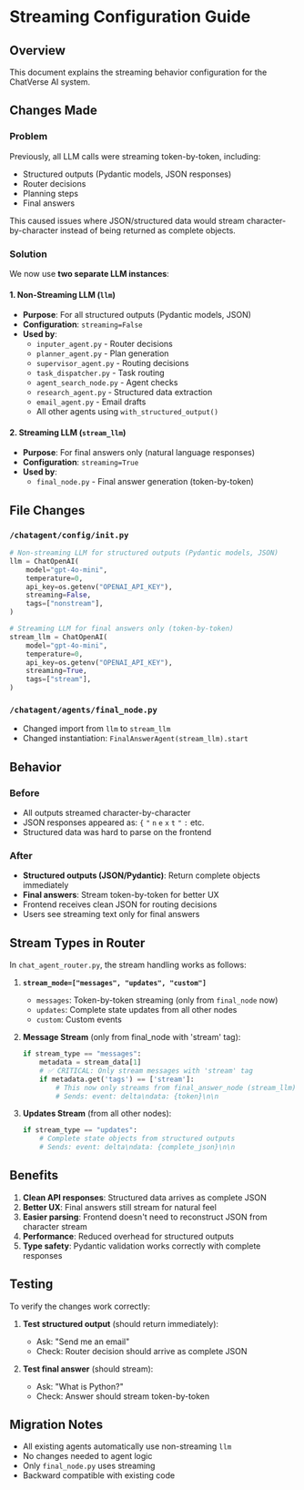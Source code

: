 # Streaming Configuration Guide

## Overview
This document explains the streaming behavior configuration for the ChatVerse AI system.

## Changes Made

### Problem
Previously, all LLM calls were streaming token-by-token, including:
- Structured outputs (Pydantic models, JSON responses)
- Router decisions
- Planning steps
- Final answers

This caused issues where JSON/structured data would stream character-by-character instead of being returned as complete objects.

### Solution

We now use **two separate LLM instances**:

#### 1. Non-Streaming LLM (`llm`)
- **Purpose**: For all structured outputs (Pydantic models, JSON)
- **Configuration**: `streaming=False`
- **Used by**:
  - `inputer_agent.py` - Router decisions
  - `planner_agent.py` - Plan generation
  - `supervisor_agent.py` - Routing decisions
  - `task_dispatcher.py` - Task routing
  - `agent_search_node.py` - Agent checks
  - `research_agent.py` - Structured data extraction
  - `email_agent.py` - Email drafts
  - All other agents using `with_structured_output()`

#### 2. Streaming LLM (`stream_llm`)
- **Purpose**: For final answers only (natural language responses)
- **Configuration**: `streaming=True`
- **Used by**:
  - `final_node.py` - Final answer generation (token-by-token)

## File Changes

### `/chatagent/config/init.py`
```python
# Non-streaming LLM for structured outputs (Pydantic models, JSON)
llm = ChatOpenAI(
    model="gpt-4o-mini",
    temperature=0,
    api_key=os.getenv("OPENAI_API_KEY"),
    streaming=False,
    tags=["nonstream"],
)

# Streaming LLM for final answers only (token-by-token)
stream_llm = ChatOpenAI(
    model="gpt-4o-mini",
    temperature=0,
    api_key=os.getenv("OPENAI_API_KEY"),
    streaming=True,
    tags=["stream"],
)
```

### `/chatagent/agents/final_node.py`
- Changed import from `llm` to `stream_llm`
- Changed instantiation: `FinalAnswerAgent(stream_llm).start`

## Behavior

### Before
- All outputs streamed character-by-character
- JSON responses appeared as: `{` `"` `n` `e` `x` `t` `"` `:` etc.
- Structured data was hard to parse on the frontend

### After
- **Structured outputs (JSON/Pydantic)**: Return complete objects immediately
- **Final answers**: Stream token-by-token for better UX
- Frontend receives clean JSON for routing decisions
- Users see streaming text only for final answers

## Stream Types in Router

In `chat_agent_router.py`, the stream handling works as follows:

1. **`stream_mode=["messages", "updates", "custom"]`**
   - `messages`: Token-by-token streaming (only from `final_node` now)
   - `updates`: Complete state updates from all other nodes
   - `custom`: Custom events

2. **Message Stream** (only from final_node with 'stream' tag):
   ```python
   if stream_type == "messages":
       metadata = stream_data[1]
       # ✅ CRITICAL: Only stream messages with 'stream' tag
       if metadata.get('tags') == ['stream']:
           # This now only streams from final_answer_node (stream_llm)
           # Sends: event: delta\ndata: {token}\n\n
   ```

3. **Updates Stream** (from all other nodes):
   ```python
   if stream_type == "updates":
       # Complete state objects from structured outputs
       # Sends: event: delta\ndata: {complete_json}\n\n
   ```

## Benefits

1. **Clean API responses**: Structured data arrives as complete JSON
2. **Better UX**: Final answers still stream for natural feel
3. **Easier parsing**: Frontend doesn't need to reconstruct JSON from character stream
4. **Performance**: Reduced overhead for structured outputs
5. **Type safety**: Pydantic validation works correctly with complete responses

## Testing

To verify the changes work correctly:

1. **Test structured output** (should return immediately):
   - Ask: "Send me an email"
   - Check: Router decision should arrive as complete JSON

2. **Test final answer** (should stream):
   - Ask: "What is Python?"
   - Check: Answer should stream token-by-token

## Migration Notes

- All existing agents automatically use non-streaming `llm`
- No changes needed to agent logic
- Only `final_node.py` uses streaming
- Backward compatible with existing code
